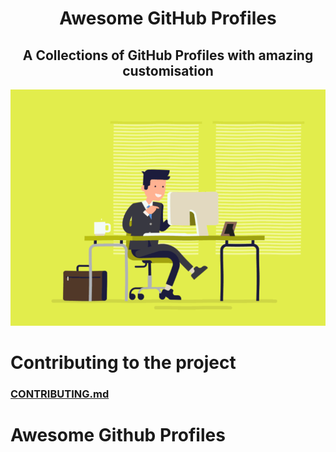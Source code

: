 <h1 align="center">Awesome GitHub Profiles </h1>
<h2 align="center">A Collections of GitHub Profiles with amazing customisation</h2>

<p align="center">
  <img src="./images/animated.gif" alt="Sublime's custom image"/>
</p>

# Contributing to the project
### [CONTRIBUTING.md](CONTRIBUTING.md)

# Awesome Github Profiles
